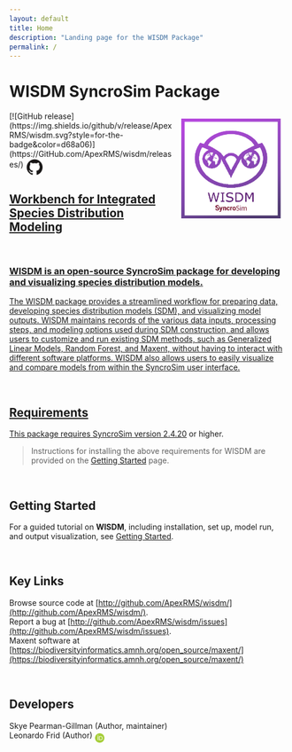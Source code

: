 ```yaml
---
layout: default
title: Home
description: "Landing page for the WISDM Package"
permalink: /
---
```


# **WISDM** SyncroSim Package
<img align="right" style="padding: 13px" width="180" src="assets/images/logo/wisdm-sticker.png">
[![GitHub release](https://img.shields.io/github/v/release/ApexRMS/wisdm.svg?style=for-the-badge&color=d68a06)](https://GitHub.com/ApexRMS/wisdm/releases/)    <a href="https://github.com/ApexRMS/wisdm"><img align="middle" style="padding: 1px" width="30" src="assets/images/logo/github-trans2.png">
<br>

## Workbench for Integrated Species Distribution Modeling 
<br>

### WISDM is an open-source SyncroSim package for developing and visualizing species distribution models. <br>

The WISDM package provides a streamlined workflow for preparing data, developing species distribution models (SDM), and visualizing model outputs. WISDM maintains records of the various data inputs, processing steps, and modeling options used during SDM construction, and allows users to customize and run existing SDM methods, such as Generalized Linear Models, Random Forest, and Maxent, without having to interact with different software platforms. WISDM also allows users to easily visualize and compare models from within the SyncroSim user interface.

<br>

## Requirements

This package requires SyncroSim [version 2.4.20](https://syncrosim.com/download/) or higher.


> Instructions for installing the above requirements for WISDM are provided on the [Getting Started](https://apexrms.github.io/wisdm/getting_started.html) page.

<br>

## Getting Started

For a guided tutorial on **WISDM**, including installation, set up, model run, and output visualization, see [Getting Started](https://apexrms.github.io/wisdm/getting_started.html).

<br>

## Key Links

Browse source code at
[http://github.com/ApexRMS/wisdm/](http://github.com/ApexRMS/wisdm/). <br>
Report a bug at
[http://github.com/ApexRMS/wisdm/issues](http://github.com/ApexRMS/wisdm/issues). <br>
Maxent software at [https://biodiversityinformatics.amnh.org/open_source/maxent/](https://biodiversityinformatics.amnh.org/open_source/maxent/) 

<br>

## Developers

Skye Pearman-Gillman (Author, maintainer)
<br>
Leonardo Frid (Author) <a href="https://orcid.org/0000-0002-5489-2337"><img align="middle" style="padding: 0.5px" width="17" src="assets/images/ORCID.png"></a>
<br>
